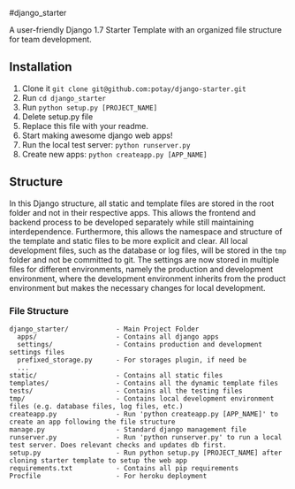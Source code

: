 #django_starter

A user-friendly Django 1.7 Starter Template with an organized file structure for team development.

## Installation
1. Clone it ```git clone git@github.com:potay/django-starter.git```
2. Run ```cd django_starter```
3. Run ```python setup.py [PROJECT_NAME]```
4. Delete setup.py file
5. Replace this file with your readme.
6. Start making awesome django web apps!
7. Run the local test server: ```python runserver.py```
8. Create new apps: ```python createapp.py [APP_NAME]```

## Structure
In this Django structure, all static and template files are stored in the root folder and not in their respective apps. This allows the frontend and backend process to be developed separately while still maintaining interdependence. Furthermore, this allows the namespace and structure of the template and static files to be more explicit and clear. All local development files, such as the database or log files, will be stored in the `tmp` folder and not be committed to git. The settings are now stored in multiple files for different environments, namely the production and development environment, where the development environment inherits from the product environment but makes the necessary changes for local development.

### File Structure
```
django_starter/            - Main Project Folder
  apps/                    - Contains all django apps
  settings/                - Contains production and development settings files
  prefixed_storage.py      - For storages plugin, if need be
  ...
static/                    - Contains all static files
templates/                 - Contains all the dynamic template files
tests/                     - Contains all the testing files
tmp/                       - Contains local development environment files (e.g. database files, log files, etc.)
createapp.py               - Run 'python createapp.py [APP_NAME]' to create an app following the file structure
manage.py                  - Standard django management file
runserver.py               - Run 'python runserver.py' to run a local test server. Does relevant checks and updates db first.
setup.py                   - Run python setup.py [PROJECT_NAME] after cloning starter template to setup the web app
requirements.txt           - Contains all pip requirements
Procfile                   - For heroku deployment
```
